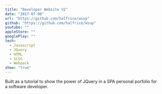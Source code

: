 ```yaml
---
title: "Developer Website V2"
date: "2017-07-08"
url: "https://github.com/halfrice/wsup"
github: "https://github.com/halfrice/wsup"
youtube: ""
appleStore: ""
googlePlay: ""
tech:
  - Javascript
  - JQuery
  - HTML
  - SCSS
  - Webpack
show: "true"
---
```


Built as a tutorial to show the power of JQuery in a SPA personal porfolio for a software developer.
